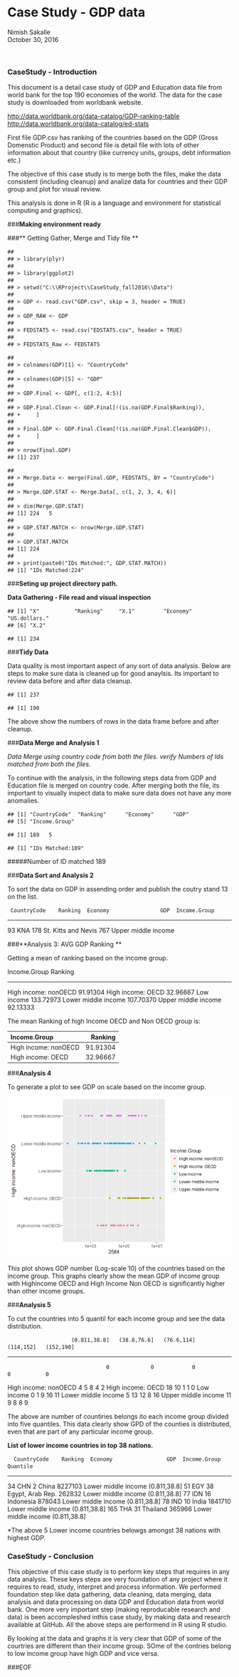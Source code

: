# Case Study - GDP data
Nimish Sakalle  
October 30, 2016  



<br>

### **CaseStudy - Introduction**

This document is a detail case study of GDP and Education data file from world bank for the top 190 economies of the world.
The data for the case study is downloaded from worldbank website. 
 
  http://data.worldbank.org/data-catalog/GDP-ranking-table
  http://data.worldbank.org/data-catalog/ed-stats

First file GDP.csv has ranking of the countries based on the GDP (Gross Domenstic Product) and second file is detail file with lots of other information about that country (like currency units, groups, debt information etc.)

The objective of this case study is to merge both the files, make the data consistent (including cleanup) and analize data for countries and their GDP group and plot for visual review.

This analysis is done in R (R is a language and environment for statistical computing and graphics).

###**Making environment ready**



###** Getting Gather, Merge and Tidy file **


```
## 
## > library(plyr)
## 
## > library(ggplot2)
## 
## > setwd("C:\\RProject\\CaseStudy_fall2016\\Data")
## 
## > GDP <- read.csv("GDP.csv", skip = 3, header = TRUE)
## 
## > GDP_RAW <- GDP
## 
## > FEDSTATS <- read.csv("EDSTATS.csv", header = TRUE)
## 
## > FEDSTATS_Raw <- FEDSTATS
```

```
## 
## > colnames(GDP)[1] <- "CountryCode"
## 
## > colnames(GDP)[5] <- "GDP"
## 
## > GDP.Final <- GDP[, c(1:2, 4:5)]
## 
## > GDP.Final.Clean <- GDP.Final[!(is.na(GDP.Final$Ranking)), 
## +     ]
## 
## > Final.GDP <- GDP.Final.Clean[!(is.na(GDP.Final.Clean$GDP)), 
## +     ]
## 
## > nrow(Final.GDP)
## [1] 237
```

```
## 
## > Merge.Data <- merge(Final.GDP, FEDSTATS, BY = "CountryCode")
## 
## > Merge.GDP.STAT <- Merge.Data[, c(1, 2, 3, 4, 6)]
## 
## > dim(Merge.GDP.STAT)
## [1] 224   5
## 
## > GDP.STAT.MATCH <- nrow(Merge.GDP.STAT)
## 
## > GDP.STAT.MATCH
## [1] 224
## 
## > print(paste0("IDs Matched:", GDP.STAT.MATCH))
## [1] "IDs Matched:224"
```

###**Seting up project directory path.**

**Data Gathering - File read and visual inspection**


```
## [1] "X"           "Ranking"     "X.1"         "Economy"     "US.dollars."
## [6] "X.2"
```

```
## [1] 234
```

###**Tidy Data**

 Data quality is most important aspect of any sort of data analysis.
 Below are steps to make sure data is cleaned up for good anaylsis. Its important to review data before and after data cleanup.
 

```
## [1] 237
```

```
## [1] 190
```
The above show the numbers of rows in the data frame before and after cleanup.

###**Data Merge and Analysis 1**

*Data Merge using country code from both the files.*
*verify Numbers of Ids matched from both the files.*

To continue with the analysis, in the following steps data from GDP and Education file is merged on country code.
After merging both the file, its important to visually inspect data to make sure data does not have any more anomalies.


```
## [1] "CountryCode"  "Ranking"      "Economy"      "GDP"         
## [5] "Income.Group"
```

```
## [1] 189   5
```

```
## [1] "IDs Matched:189"
```

#####Number of ID matched 189


###**Data Sort and Analysis 2**

To sort the data on GDP in assending order and publish the coutry stand 13 on the list.

     CountryCode    Ranking  Economy                GDP  Income.Group        
---  ------------  --------  --------------------  ----  --------------------
93   KNA                178  St. Kitts and Nevis    767  Upper middle income 


###**Analysis 3: AVG GDP Ranking **

Getting a mean of ranking based on the income group.


Income.Group              Ranking
---------------------  ----------
High income: nonOECD     91.91304
High income: OECD        32.96667
Low income              133.72973
Lower middle income     107.70370
Upper middle income      92.13333

The mean Ranking of high Income OECD and Non OECD group is:

|Income.Group         |   Ranking|
|:--------------------|---------:|
|High income: nonOECD |  91.91304|
|High income: OECD    |  32.96667|

###**Analysis 4** 

To generate a plot to see GDP on scale based on the income group.

![](CaseStudy_Analysis_files/figure-html/unnamed-chunk-8-1.png)<!-- -->


This plot shows GDP number (Log-scale 10) of the countries based on the income group. This graphs clearly show the mean GDP of income group with  Highincome OECD and High Income Non OECD is significantly higher than other income groups.

###**Analysis 5**

To cut the countries into 5 quantil for each income group and see the data distribution.


                        (0.811,38.8]   (38.8,76.6]   (76.6,114]   (114,152]   (152,190]
---------------------  -------------  ------------  -----------  ----------  ----------
                                   0             0            0           0           0
High income: nonOECD               4             5            8           4           2
High income: OECD                 18            10            1           1           0
Low income                         0             1            9          16          11
Lower middle income                5            13           12           8          16
Upper middle income               11             9            8           8           9


The above are number of countiries belongs ito each income group divided into five quantiles. This data clearly show GPD of the counties is distributed, even that are part of any particular income group.  



**List of lower income countries in top 38 nations.**


      CountryCode    Ranking  Economy                 GDP  Income.Group          Quantile     
----  ------------  --------  -----------------  --------  --------------------  -------------
34    CHN                  2  China               8227103  Lower middle income   (0.811,38.8] 
51    EGY                 38  Egypt, Arab Rep.     262832  Lower middle income   (0.811,38.8] 
77    IDN                 16  Indonesia            878043  Lower middle income   (0.811,38.8] 
78    IND                 10  India               1841710  Lower middle income   (0.811,38.8] 
165   THA                 31  Thailand             365966  Lower middle income   (0.811,38.8] 

*The above 5 Lower income countries belowgs amongst 38 nations with highest GDP.

### **CaseStudy - Conclusion**

This objective of this case study is to perform key steps that requires in any data analysis.
These keys steps are very foundation of any project where it requires to read, study, interpret and process information.
We performed foundation step like data gathering, data cleaning, data merging, data analysis and data processing on data GDP and Education data from world bank.
One more very important step (making reproducable research and data) is been accompleshed inthis case study, by making data and research available at GitHub.
All the above steps are performend in R using R studio.

By looking at the data and graphs it is very clear that GDP of some of the courtries are different than their income group.
SOme of the contries belong to low income group have high GDP and vice versa.

###EOF


